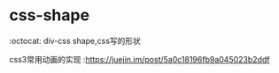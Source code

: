 # css-shape
:octocat: div-css shape,css写的形状

css3常用动画的实现 :https://juejin.im/post/5a0c18196fb9a045023b2ddf
